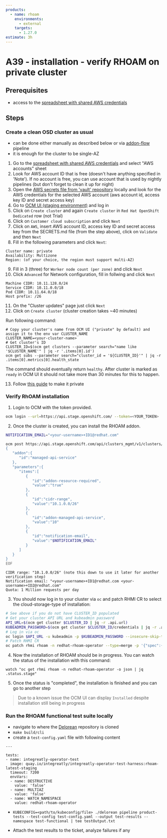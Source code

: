 ```yaml
---
products:
  - name: rhoam
    environments:
      - external
    targets:
      - 1.27.0
estimate: 3h
---
```


# A39 - installation - verify RHOAM on private cluster

## Prerequisites

- access to the [spreadsheet with shared AWS credentials](https://docs.google.com/spreadsheets/d/1P57LhhhvhJOT5y7Y49HlL-7BRcMel7qWWJwAw3JCGMs)

## Steps

### Create a clean OSD cluster as usual

- can be done either manually as described below or via [addon-flow](https://master-jenkins-csb-intly.apps.ocp-c1.prod.psi.redhat.com/job/ManagedAPI/job/managed-api-install-addon-flow) pipeline
- it is enough for the cluster to be single-AZ

1. Go to the [spreadsheet with shared AWS credentials](https://docs.google.com/spreadsheets/d/1P57LhhhvhJOT5y7Y49HlL-7BRcMel7qWWJwAw3JCGMs) and select "AWS accounts" sheet
2. Look for AWS account ID that is free (doesn't have anything specified in 'Note'). If no account is free, you can use account that is used by nightly pipelines (but don't forget to clean it up for night)
3. Open the [AWS secrets file from 'vault' repository](https://gitlab.cee.redhat.com/integreatly-qe/vault/-/blob/master/SECRETS.md) locally and look for the AWS credentials for the selected AWS account (aws account id, access key ID and secret access key)
4. Go to [OCM UI (staging environment)](https://qaprodauth.cloud.redhat.com/beta/openshift/) and log in
5. Click on `Create cluster` and again `Create cluster` in `Red Hat OpenShift Dedicated` row (not Trial)
6. Click on `Customer cloud subscription` and click `Next`
7. Click on `AWS`, insert AWS account ID, access key ID and secret access key from the SECRETS.md file (from the step above), click on `Validate` and then `Next`
8. Fill in the following parameters and click `Next`:

```
Cluster name: private
Availability: Multizone
Region: (of your choice, the region must support multi-AZ)
```

9. Fill in 3 (three) for `Worker node count (per zone)` and click `Next`
10. Click `Advanced` for Network configuration, fill in follwing and click `Next`

```
Machine CIDR: 10.11.128.0/24
Service CIDR: 10.11.0.0/18
Pod CIDR: 10.11.64.0/18
Host prefix: /26
```

11. On the "Cluster updates" page just click `Next`
12. Click on `Create cluster` (cluster creation takes ~40 minutes)

Run following command:

```
# Copy your cluster's name from OCM UI ("private" by default) and assign it to the env var CLUSTER_NAME
CLUSTER_NAME=<your-cluster-name>
# Get cluster's ID
CLUSTER_ID=$(ocm get clusters --parameter search="name like '$CLUSTER_NAME'" | jq -r '.items[0].id')
ocm get subs --parameter search="cluster_id = '${CLUSTER_ID}'" | jq -r .items[0].metrics[0].health_state
```

The command should eventually return `healthy`. After cluster is marked as `ready` in OCM UI it should not take more than 30 minutes for this to happen.

13. Follow [this guide](https://docs.google.com/document/d/1BwjzezNFtE7gd2y6FY6v2W6KRXCn0jMZk58ilJ8zSa8/edit) to make it private

### Verify RhOAM installation

1. Login to OCM with the token provided.

```bash
ocm login --url=https://api.stage.openshift.com/ --token=<YOUR_TOKEN>
```

2. Once the cluster is created, you can install the RHOAM addon.

```bash
NOTIFICATION_EMAIL="<your-username>+ID1@redhat.com"
```

```bash
ocm post https://api.stage.openshift.com/api/clusters_mgmt/v1/clusters/$CLUSTER_ID/addons --body=<<EOF
{
   "addon":{
      "id":"managed-api-service"
   },
   "parameters":{
      "items":[
         {
            "id":"addon-resource-required",
            "value":"true"
         },
         {
            "id":"cidr-range",
            "value":"10.1.0.0/26"
         },
         {
            "id":"addon-managed-api-service",
            "value":"10"
         },
         {
            "id":"notification-email",
            "value":"$NOTIFICATION_EMAIL"
         }
      ]
   }
}
EOF
```

```
CIDR range: "10.1.0.0/26" (note this down to use it later for another verification step)
Notification email: "<your-username>+ID1@redhat.com <your-username>+ID2@redhat.com"
Quota: 1 Million requests per day
```

3. You should now log in to your cluster via `oc` and patch RHMI CR to select the cloud-storage-type of installation:

```bash
# See above if you do not have CLUSTER_ID populated
# Get your cluster API URL and kubeadmin password
API_URL=$(ocm get cluster $CLUSTER_ID | jq -r .api.url)
KUBEADMIN_PASSWORD=$(ocm get cluster $CLUSTER_ID/credentials | jq -r .admin.password)
# Log in via oc
oc login $API_URL -u kubeadmin -p $KUBEADMIN_PASSWORD --insecure-skip-tls-verify=true
# Patch RHMI CR
oc patch rhmi rhoam -n redhat-rhoam-operator --type=merge -p '{"spec":{"useClusterStorage": "false" }}'
```

4. Now the installation of RHOAM should be in progress. You can watch the status of the installation with this command:

```
watch "oc get rhmi rhoam -n redhat-rhoam-operator -o json | jq .status.stage"
```

5. Once the status is "completed", the installation is finished and you can go to another step

> Due to a known issue the OCM UI can display `Installed` despite installation still being in progress

### Run the RHOAM functional test suite locally

- navigate to where the [Delorean](https://github.com/integr8ly/delorean) repository is cloned
- `make build/cli`
- create a `test-config.yaml` file with following content

```
---

tests:
- name: integreatly-operator-test
  image: quay.io/integreatly/integreatly-operator-test-harness:rhoam-latest-staging
  timeout: 7200
  envVars:
  - name: DESTRUCTIVE
    value: 'false'
  - name: MULTIAZ
    value: 'false'
  - name: WATCH_NAMESPACE
    value: redhat-rhoam-operator
```

- `KUBECONFIG=<path/to/kubeconfig/file> ./delorean pipeline product-tests --test-config test-config.yaml --output test-results --namespace test-functional | tee testOutput.txt`

- Attach the test results to the ticket, analyze failures if any
